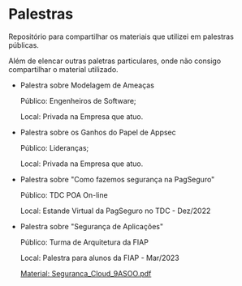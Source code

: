 # Palestras
Repositório para compartilhar os materiais que utilizei em palestras públicas.


Além de elencar outras paletras particulares, onde não consigo compartilhar o material utilizado.


- Palestra sobre Modelagem de Ameaças
  
  Público: Engenheiros de Software;
  
  Local: Privada na Empresa que atuo.


- Palestra sobre os Ganhos do Papel de Appsec

  Público: Lideranças;
  
  Local: Privada na Empresa que atuo.


- Palestra sobre "Como fazemos segurança na PagSeguro"
  
  Público: TDC POA On-line
  
  Local: Estande Virtual da PagSeguro no TDC - Dez/2022


- Palestra sobre "Segurança de Aplicações"
  
  Público: Turma de Arquitetura da FIAP
  
  Local: Palestra para alunos da FIAP - Mar/2023

  [Material: Seguranca_Cloud_9ASOO.pdf](https://github.com/silva-andrre/Palestras/files/11360149/Seguranca_Cloud_9ASOO.pdf)

